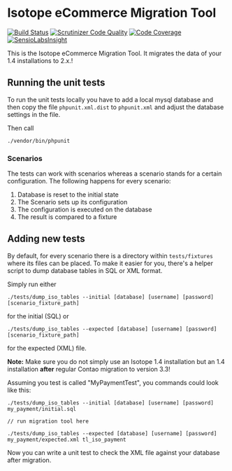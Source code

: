 # Isotope eCommerce Migration Tool

[![Build Status](https://travis-ci.org/isotope/migration.svg)](https://travis-ci.org/isotope/migration)
[![Scrutinizer Code Quality](https://scrutinizer-ci.com/g/isotope/migration/badges/quality-score.png)](https://scrutinizer-ci.com/g/isotope/migration/)
[![Code Coverage](https://scrutinizer-ci.com/g/isotope/migration/badges/coverage.png)](https://scrutinizer-ci.com/g/isotope/migration/)
[![SensioLabsInsight](https://insight.sensiolabs.com/projects/dd4887ef-b450-4154-8d88-d52b755aa767/mini.png)](https://insight.sensiolabs.com/projects/dd4887ef-b450-4154-8d88-d52b755aa767)

This is the Isotope eCommerce Migration Tool. It migrates the data of your
1.4 installations to 2.x.!


## Running the unit tests

To run the unit tests locally you have to add a local mysql database and then
copy the file `phpunit.xml.dist` to `phpunit.xml` and adjust the database
settings in the file.


Then call

	./vendor/bin/phpunit


### Scenarios

The tests can work with scenarios whereas a scenario stands for a certain
configuration. The following happens for every scenario:

1. Database is reset to the initial state
2. The Scenario sets up its configuration
3. The configuration is executed on the database
4. The result is compared to a fixture


## Adding new tests

By default, for every scenario there is a directory within `tests/fixtures` where its files can be placed.
To make it easier for you, there's a helper script to dump database tables in SQL or XML format.

Simply run either

	./tests/dump_iso_tables --initial [database] [username] [password] [scenario_fixture_path]

for the initial (SQL) or

	./tests/dump_iso_tables --expected [database] [username] [password] [scenario_fixture_path]

for the expected (XML) file.

**Note:** Make sure you do not simply use an Isotope 1.4 installation but an 1.4 installation
**after** regular Contao migration to version 3.3!

Assuming you test is called "MyPaymentTest", you commands could look like this:

```
./tests/dump_iso_tables --initial [database] [username] [password] my_payment/initial.sql

// run migration tool here

./tests/dump_iso_tables --expected [database] [username] [password] my_payment/expected.xml tl_iso_payment
```

Now you can write a unit test to check the XML file against your database after migration.
